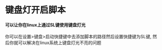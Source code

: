 # 键盘灯开启脚本
#### 可以让你在linux上通过SL键使用键盘灯光
你可以在设置>键盘>启动快捷键中去添加脚本的路径然后设置快捷键为SL键,
然后你就可以解决在linux系统上键盘灯光不亮的问题
